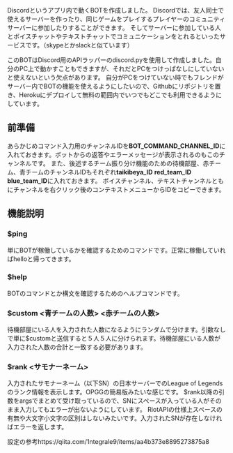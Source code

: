 Discordというアプリ内で動くBOTを作成しました。
Discordでは、友人同士で使えるサーバーを作ったり、同じゲームをプレイするプレイヤーのコミュニティサーバーに参加したりすることができます。
そしてサーバーに参加している人とボイスチャットやテキストチャットでコミュニケーションをとれるといったサービスです。（skypeとかslackと似ています）

このBOTはDiscord用のAPIラッパーのdiscord.pyを使用して作成しました。自分のPC上で動かすこともできますが、それだとPCをつけっぱなしにしていないと使えないという欠点があります。
自分がPCをつけていない時でもフレンドがサーバー内でBOTの機能を使えるようにしたいので、Githubにリポジトリを置き、Herokuにデプロイして無料の範囲内でいつでもどこでも利用できるようにしています。

## 前準備

あらかじめコマンド入力用のチャンネルIDを**BOT_COMMAND_CHANNEL_ID**に入れておきます。ボットからの返答やエラーメッセージが表示されるのもこのチャンネルです。
また、後述するチーム振り分け機能のための待機部屋、赤チーム、青チームのチャンネルIDもそれぞれ**taikibeya_ID** **red_team_ID** **blue_team_ID**に入れておきます。
ボイスチャンネル、テキストチャンネルともにチャンネルを右クリック後のコンテキストメニューからIDをコピーできます。

## 機能説明

### $ping
単にBOTが稼働しているかを確認するためのコマンドです。正常に稼働していればhelloと帰ってきます。

### $help
BOTのコマンドとか構文を確認するためのヘルプコマンドです。

### $custom <青チームの人数> <赤チームの人数>
待機部屋にいる人を入力された人数になるようにランダムで分けます。引数なしで単に$customと送信すると５人５人に分けられます。待機部屋にいる人数が入力された人数の合計と一致する必要があります。

### $rank <サモナーネーム>
入力されたサモナーネーム（以下SN）の日本サーバーでのLeague of Legendsのランク情報を表示します。OPGGの簡易版みたいな感じです。
$rank以降の引数をargsでまとめて受け取っているので、SNにスペースが入っている人がそのまま入力してもエラーが出ないようにしています。
RiotAPIの仕様上スペースの有無や大文字小文字の区別はしないみたいです。入力されたSNが存在しなければエラーを返します。


設定の参考https://qiita.com/1ntegrale9/items/aa4b373e8895273875a8
